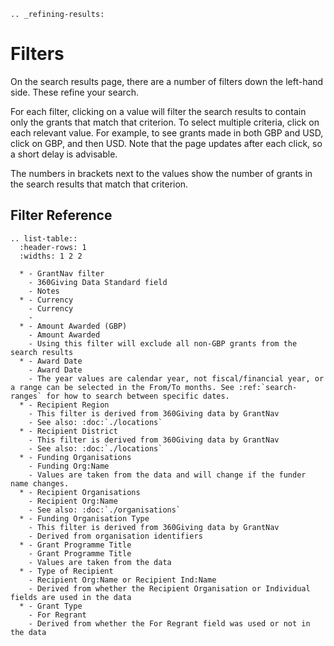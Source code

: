 ```eval_rst
.. _refining-results:
```

Filters
================

On the search results page, there are a number of filters down the left-hand side. These refine your search.

For each filter, clicking on a value will filter the search results to contain only the grants that match that criterion. To select multiple criteria, click on each relevant value. For example, to see grants made in both GBP and USD, click on GBP, and then USD. Note that the page updates after each click, so a short delay is advisable.

The numbers in brackets next to the values show the number of grants in the search results that match that criterion.

## Filter Reference

```eval_rst
.. list-table::
  :header-rows: 1
  :widths: 1 2 2

  * - GrantNav filter
    - 360Giving Data Standard field
    - Notes
  * - Currency
    - Currency
    -            
  * - Amount Awarded (GBP)
    - Amount Awarded
    - Using this filter will exclude all non-GBP grants from the search results
  * - Award Date
    - Award Date
    - The year values are calendar year, not fiscal/financial year, or a range can be selected in the From/To months. See :ref:`search-ranges` for how to search between specific dates.
  * - Recipient Region
    - This filter is derived from 360Giving data by GrantNav
    - See also: :doc:`./locations`
  * - Recipient District
    - This filter is derived from 360Giving data by GrantNav
    - See also: :doc:`./locations`
  * - Funding Organisations
    - Funding Org:Name
    - Values are taken from the data and will change if the funder name changes.
  * - Recipient Organisations
    - Recipient Org:Name
    - See also: :doc:`./organisations`
  * - Funding Organisation Type
    - This filter is derived from 360Giving data by GrantNav
    - Derived from organisation identifiers
  * - Grant Programme Title
    - Grant Programme Title
    - Values are taken from the data
  * - Type of Recipient
    - Recipient Org:Name or Recipient Ind:Name
    - Derived from whether the Recipient Organisation or Individual fields are used in the data
  * - Grant Type
    - For Regrant
    - Derived from whether the For Regrant field was used or not in the data
```
